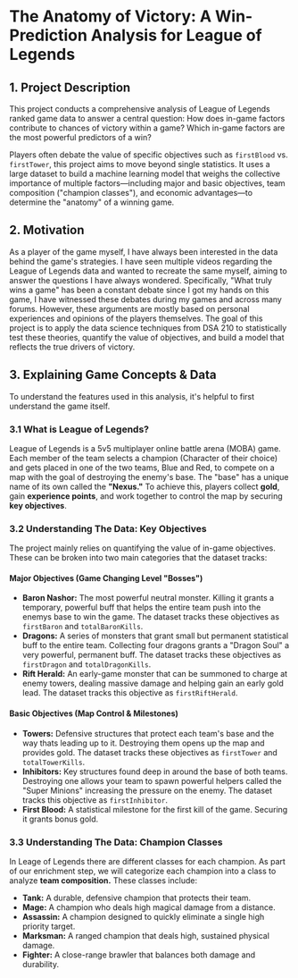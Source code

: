 # The Anatomy of Victory: A Win-Prediction Analysis for League of Legends

## 1. Project Description
This project conducts a comprehensive analysis of League of Legends ranked game data to answer a central question: How does in-game factors contribute to chances of victory within a game? Which in-game factors are the most powerful predictors of a win?

Players often debate the value of specific objectives such as `firstBlood` vs. `firstTower`, this project aims to move beyond single statistics. It uses a large dataset to build a machine learning model that weighs the collective importance of multiple factors—including major and basic objectives, team composition ("champion classes"), and economic advantages—to determine the "anatomy" of a winning game.

## 2. Motivation
As a player of the game myself, I have always been interested in the data behind the game's strategies. I have seen multiple videos regarding the League of Legends data and wanted to recreate the same myself, aiming to answer the questions I have always wondered. Specifically, "What truly wins a game" has been a constant debate since I got my hands on this game, I have witnessed these debates during my games and across many forums. However, these arguments are mostly based on personal experiences and opinions of the players themselves. The goal of this project is to apply the data science techniques from DSA 210 to statistically test these theories, quantify the value of objectives, and build a model that reflects the true drivers of victory.

## 3. Explaining Game Concepts & Data
To understand the features used in this analysis, it's helpful to first understand the game itself.

### 3.1 What is League of Legends?
League of Legends is a 5v5 multiplayer online battle arena (MOBA) game. Each member of the team selects a champion (Character of their choice) and gets placed in one of the two teams, Blue and Red, to compete on a map with the goal of destroying the enemy's base. The "base" has a unique name of its own called the **"Nexus."** To achieve this, players collect **gold**, gain **experience points**, and work together to control the map by securing **key objectives**.

### 3.2 Understanding The Data: Key Objectives
The project mainly relies on quantifying the value of in-game objectives. These can be broken into two main categories that the dataset tracks:

#### Major Objectives (Game Changing Level "Bosses")
* **Baron Nashor:** The most powerful neutral monster. Killing it grants a temporary, powerful buff that helps the entire team push into the enemys base to win the game. The dataset tracks these objectives as `firstBaron` and `totalBaronKills`.
* **Dragons:** A series of monsters that grant small but permanent statistical buff to the entire team. Collecting four dragons grants a "Dragon Soul" a very powerful, permanent buff. The dataset tracks these objectives as `firstDragon` and `totalDragonKills`.
* **Rift Herald:** An early-game monster that can be summoned to charge at enemy towers, dealing massive damage and helping gain an early gold lead. The dataset tracks this objective as `firstRiftHerald`.

#### Basic Objectives (Map Control & Milestones)
* **Towers:** Defensive structures that protect each team's base and the way thats leading up to it. Destroying them opens up the map and provides gold. The dataset tracks these objectives as `firstTower` and `totalTowerKills`.
* **Inhibitors:** Key structures found deep in around the base of both teams. Destroying one allows your team to spawn powerful helpers called the "Super Minions" increasing the pressure on the enemy. The dataset tracks this objective as `firstInhibitor`.
* **First Blood:** A statistical milestone for the first kill of the game. Securing it grants bonus gold.

### 3.3 Understanding The Data: Champion Classes
In Leage of Legends there are different classes for each champion. As part of our enrichment step, we will categorize each champion into a class to analyze **team composition.** These classes include:
* **Tank:** A durable, defensive champion that protects their team.
* **Mage:** A champion who deals high magical damage from a distance.
* **Assassin:** A champion designed to quickly eliminate a single high priority target.
* **Marksman:** A ranged champion that deals high, sustained physical damage.
* **Fighter:** A close-range brawler that balances both damage and durability.
